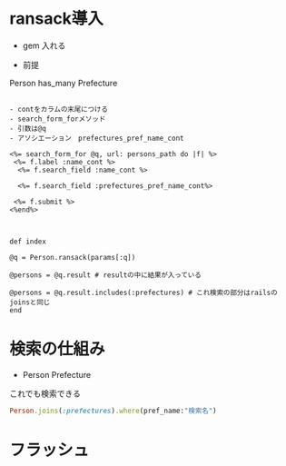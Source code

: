 

# ransack導入

- gem 入れる


- 前提

Person has_many  Prefecture

```view

- contをカラムの末尾につける
- search_form_forメソッド
- 引数は@q
- アソシエーション　prefectures_pref_name_cont

<%= search_form_for @q, url: persons_path do |f| %>
 <%= f.label :name_cont %>
  <%= f.search_field :name_cont %>

  <%= f.search_field :prefectures_pref_name_cont%>

 <%= f.submit %>
<%end%>


```

```controller

def index
  
@q = Person.ransack(params[:q])

@persons = @q.result # resultの中に結果が入っている

@persons = @q.result.includes(:prefectures) # これ検索の部分はrailsのjoinsと同じ
end
```


# 検索の仕組み

- Person Prefecture

これでも検索できる

```ruby
Person.joins(:prefectures).where(pref_name:"検索名")
```

# フラッシュ

